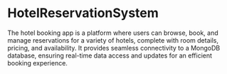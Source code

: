 # HotelReservationSystem
The hotel booking app is a platform where users can browse, book, and manage reservations for a variety of hotels, complete with room details, pricing, and availability. It provides seamless connectivity to a MongoDB database, ensuring real-time data access and updates for an efficient booking experience.
